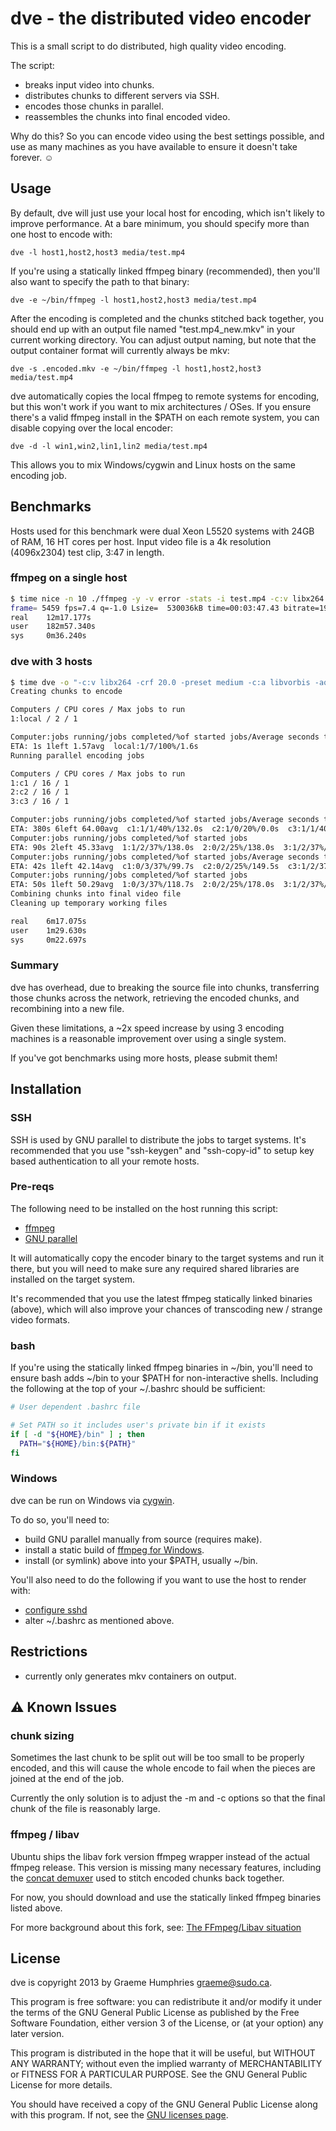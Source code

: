 # dve - the distributed video encoder

This is a small script to do distributed, high quality video encoding.

The script: 

- breaks input video into chunks.
- distributes chunks to different servers via SSH.
- encodes those chunks in parallel.
- reassembles the chunks into final encoded video.

Why do this? So you can encode video using the best settings possible,
and use as many machines as you have available to ensure it doesn't
take forever. ☺

## Usage

By default, dve will just use your local host for encoding, which isn't likely to
improve performance. At a bare minimum, you should specify more than one host
to encode with:

    dve -l host1,host2,host3 media/test.mp4

If you're using a statically linked ffmpeg binary (recommended), then you'll also
want to specify the path to that binary:

    dve -e ~/bin/ffmpeg -l host1,host2,host3 media/test.mp4

After the encoding is completed and the chunks stitched back together, you
should end up with an output file named "test.mp4_new.mkv" in your current working
directory. You can adjust output naming, but note that the output container format
will currently always be mkv:

    dve -s .encoded.mkv -e ~/bin/ffmpeg -l host1,host2,host3 media/test.mp4

dve automatically copies the local ffmpeg to remote systems for encoding, but this
won't work if you want to mix architectures / OSes. If you ensure
there's a valid ffmpeg install in the $PATH on each remote system, you can
disable copying over the local encoder:

    dve -d -l win1,win2,lin1,lin2 media/test.mp4

This allows you to mix Windows/cygwin and Linux hosts on the same
encoding job.

## Benchmarks

Hosts used for this benchmark were dual Xeon L5520 systems with 24GB of RAM,
16 HT cores per host. Input video file is a 4k resolution (4096x2304) test
clip, 3:47 in length.

### ffmpeg on a single host

```bash
$ time nice -n 10 ./ffmpeg -y -v error -stats -i test.mp4 -c:v libx264 -crf 20.0 -preset medium -c:a libvorbis -aq 5 -f matroska test.mkv
frame= 5459 fps=7.4 q=-1.0 Lsize=  530036kB time=00:03:47.43 bitrate=19091.2kbits/s    
real    12m17.177s
user    182m57.340s
sys     0m36.240s
```

### dve with 3 hosts

```bash
$ time dve -o "-c:v libx264 -crf 20.0 -preset medium -c:a libvorbis -aq 5" -l c1,c2,c3 test.mp4
Creating chunks to encode

Computers / CPU cores / Max jobs to run
1:local / 2 / 1

Computer:jobs running/jobs completed/%of started jobs/Average seconds to complete
ETA: 1s 1left 1.57avg  local:1/7/100%/1.6s
Running parallel encoding jobs

Computers / CPU cores / Max jobs to run
1:c1 / 16 / 1
2:c2 / 16 / 1
3:c3 / 16 / 1

Computer:jobs running/jobs completed/%of started jobs/Average seconds to complete
ETA: 380s 6left 64.00avg  c1:1/1/40%/132.0s  c2:1/0/20%/0.0s  c3:1/1/40%/132.0s
Computer:jobs running/jobs completed/%of started jobs
ETA: 90s 2left 45.33avg  1:1/2/37%/138.0s  2:0/2/25%/138.0s  3:1/2/37%/138.0s
Computer:jobs running/jobs completed/%of started jobs/Average seconds to complete
ETA: 42s 1left 42.14avg  c1:0/3/37%/99.7s  c2:0/2/25%/149.5s  c3:1/2/37%/149.5s
Computer:jobs running/jobs completed/%of started jobs
ETA: 50s 1left 50.29avg  1:0/3/37%/118.7s  2:0/2/25%/178.0s  3:1/2/37%/178.0s
Combining chunks into final video file
Cleaning up temporary working files

real    6m17.075s
user    1m29.630s
sys     0m22.697s
```

### Summary

dve has overhead, due to breaking the source file into chunks, transferring those chunks
across the network, retrieving the encoded chunks, and recombining into a new file.

Given these limitations, a ~2x speed increase by using 3 encoding machines is
a reasonable improvement over using a single system.

If you've got benchmarks using more hosts, please submit them!

## Installation

### SSH

SSH is used by GNU parallel to distribute the jobs to target systems.
It's recommended that you use "ssh-keygen" and "ssh-copy-id" to
setup key based authentication to all your remote hosts.

### Pre-reqs

The following need to be installed on the host running this script:

- [ffmpeg](http://johnvansickle.com/ffmpeg/)
- [GNU parallel](https://www.gnu.org/software/parallel/)

It will automatically copy the encoder binary to the target systems and run
it there, but you will need to make sure any required shared libraries are installed
on the target system.

It's recommended that you use the latest ffmpeg statically linked binaries (above),
which will also improve your chances of transcoding new / strange video formats.

### bash

If you're using the statically linked ffmpeg binaries in ~/bin,
you'll need to ensure bash adds ~/bin to your $PATH for non-interactive shells.
Including the following at the top of your ~/.bashrc should be sufficient:

```bash
# User dependent .bashrc file

# Set PATH so it includes user's private bin if it exists
if [ -d "${HOME}/bin" ] ; then
  PATH="${HOME}/bin:${PATH}"
fi
```

### Windows

dve can be run on Windows via [cygwin](http://www.cygwin.com/).

To do so, you'll need to:

- build GNU parallel manually from source (requires make).
- install a static build of [ffmpeg for Windows](http://ffmpeg.zeranoe.com/builds/).
- install (or symlink) above into your $PATH, usually ~/bin.

You'll also need to do the following if you want to use the host to render with:

- [configure sshd](http://www.noah.org/ssh/cygwin-sshd.html)
- alter ~/.bashrc as mentioned above.

## Restrictions

- currently only generates mkv containers on output.

## ⚠ Known Issues

### chunk sizing

Sometimes the last chunk to be split out will be too small to be properly encoded,
and this will cause the whole encode to fail when the pieces are joined at the end
of the job.

Currently the only solution is to adjust the -m and -c options so that the final
chunk of the file is reasonably large.

### ffmpeg / libav
Ubuntu ships the libav fork version ffmpeg wrapper instead of the actual ffmpeg
release. This version is missing many necessary features, including the
[concat demuxer](https://www.ffmpeg.org/faq.html#How-can-I-concatenate-video-files_003f)
used to stitch encoded chunks back together.

For now, you should download and use the statically linked ffmpeg
binaries listed above.

For more background about this fork, see:
[The FFmpeg/Libav situation](http://blog.pkh.me/p/13-the-ffmpeg-libav-situation.html)

## License
dve is copyright 2013 by Graeme Humphries <graeme@sudo.ca>.

This program is free software: you can redistribute it and/or modify
it under the terms of the GNU General Public License as published by
the Free Software Foundation, either version 3 of the License, or
(at your option) any later version.

This program is distributed in the hope that it will be useful,
but WITHOUT ANY WARRANTY; without even the implied warranty of
MERCHANTABILITY or FITNESS FOR A PARTICULAR PURPOSE.  See the
GNU General Public License for more details.

You should have received a copy of the GNU General Public License
along with this program.  If not, see the
[GNU licenses page](http://www.gnu.org/licenses/).
